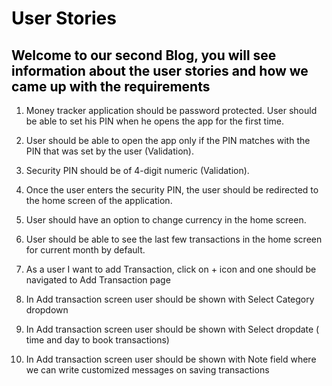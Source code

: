 <div>
<h1 style="color: #000000; "><span align="center">User Stories</span></h1>
<h2 style="color: #000000; "><span align="center">Welcome to our second Blog, you will see information about the user stories and how we came up with the requirements</span></h2>
<div>
<ol>
<li><p>Money tracker application should be password protected. User should be able to set his PIN when he opens the app for the first time.</p></li>
<li><p>User should be able to open the app only if the PIN matches with the PIN that was set by the user (Validation).</p></li>
<li><p>Security PIN should be of 4-digit numeric (Validation).</p></li>
<li><p>Once the user enters the security PIN, the user should be redirected to the home screen of the application.</p></li>
<li><p>User should have an option to change currency in the home screen.</p></li>
<li><p>User should be able to see the last few transactions in the home screen for current month by default.</p></li>
<li><p>As a user I want to add Transaction, click on + icon and one should be navigated to Add Transaction page</p></li>
<li><p>In Add transaction screen user should be shown with Select Category dropdown</p></li>
<li><p>In Add transaction screen user should be shown with Select dropdate ( time and day to book transactions)</p> </li>
<li><p>In Add transaction screen user should be shown with Note field where we can write customized messages on saving transactions</p></li>
</ol>
</div>
